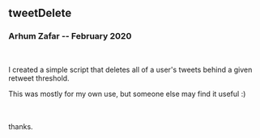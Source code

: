 ## tweetDelete

### Arhum Zafar -- February 2020
<br>

I created a simple script that deletes all of a user's tweets behind a given retweet threshold. <br>

This was mostly for my own use, but someone else may find it useful :)

<br>
<br>
thanks.
